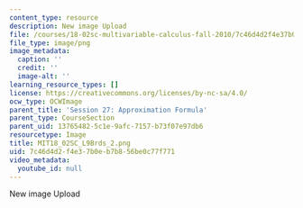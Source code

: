 ```yaml
---
content_type: resource
description: New image Upload
file: /courses/18-02sc-multivariable-calculus-fall-2010/7c46d4d2f4e37b0eb7b856be0c77f771_MIT18_02SC_L9Brds_2.png
file_type: image/png
image_metadata:
  caption: ''
  credit: ''
  image-alt: ''
learning_resource_types: []
license: https://creativecommons.org/licenses/by-nc-sa/4.0/
ocw_type: OCWImage
parent_title: 'Session 27: Approximation Formula'
parent_type: CourseSection
parent_uid: 13765482-5c1e-9afc-7157-b73f07e97db6
resourcetype: Image
title: MIT18_02SC_L9Brds_2.png
uid: 7c46d4d2-f4e3-7b0e-b7b8-56be0c77f771
video_metadata:
  youtube_id: null
---
```

New image Upload